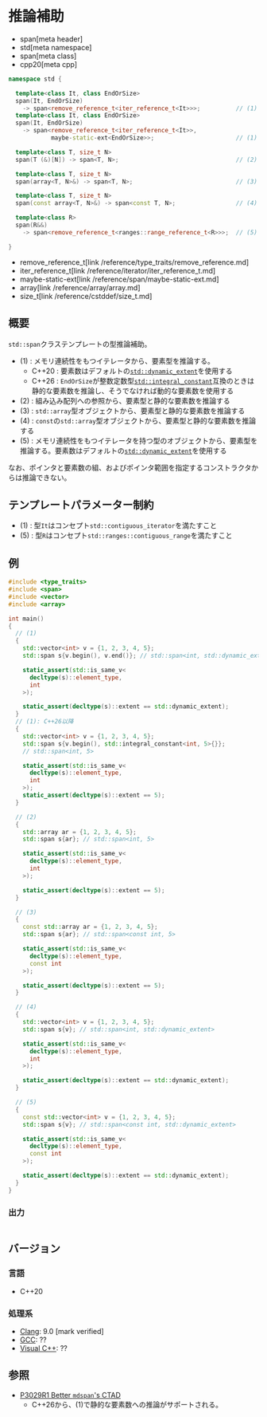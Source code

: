 # 推論補助
* span[meta header]
* std[meta namespace]
* span[meta class]
* cpp20[meta cpp]

```cpp
namespace std {

  template<class It, class EndOrSize>
  span(It, EndOrSize)
    -> span<remove_reference_t<iter_reference_t<It>>>;          // (1) C++20
  template<class It, class EndOrSize>
  span(It, EndOrSize)
    -> span<remove_reference_t<iter_reference_t<It>>,
            maybe-static-ext<EndOrSize>>;                       // (1) C++26

  template<class T, size_t N>
  span(T (&)[N]) -> span<T, N>;                                 // (2)

  template<class T, size_t N>
  span(array<T, N>&) -> span<T, N>;                             // (3)

  template<class T, size_t N>
  span(const array<T, N>&) -> span<const T, N>;                 // (4)

  template<class R>
  span(R&&)
    -> span<remove_reference_t<ranges::range_reference_t<R>>>;  // (5)

}
```
* remove_reference_t[link /reference/type_traits/remove_reference.md]
* iter_reference_t[link /reference/iterator/iter_reference_t.md]
* maybe-static-ext[link /reference/span/maybe-static-ext.md]
* array[link /reference/array/array.md]
* size_t[link /reference/cstddef/size_t.md]

## 概要
`std::span`クラステンプレートの型推論補助。

- (1) : メモリ連続性をもつイテレータから、要素型を推論する。
    - C++20 : 要素数はデフォルトの[`std::dynamic_extent`](/reference/span/dynamic_extent.md)を使用する
    - C++26 : `EndOrSize`が整数定数型[`std::integral_constant`](/reference/type_traits/integral_constant.md)互換のときは静的な要素数を推論し、そうでなければ動的な要素数を使用する
- (2) : 組み込み配列への参照から、要素型と静的な要素数を推論する
- (3) : `std::array`型オブジェクトから、要素型と静的な要素数を推論する
- (4) : `const`の`std::array`型オブジェクトから、要素型と静的な要素数を推論する
- (5) : メモリ連続性をもつイテレータを持つ型のオブジェクトから、要素型を推論する。要素数はデフォルトの[`std::dynamic_extent`](/reference/span/dynamic_extent.md)を使用する

なお、ポインタと要素数の組、およびポインタ範囲を指定するコンストラクタからは推論できない。

## テンプレートパラメーター制約
- (1) : 型`It`はコンセプト`std::contiguous_iterator`を満たすこと
- (5) : 型`R`はコンセプト`std::ranges::contiguous_range`を満たすこと

## 例
```cpp example
#include <type_traits>
#include <span>
#include <vector>
#include <array>

int main()
{
  // (1)
  {
    std::vector<int> v = {1, 2, 3, 4, 5};
    std::span s{v.begin(), v.end()}; // std::span<int, std::dynamic_extent>

    static_assert(std::is_same_v<
      decltype(s)::element_type,
      int
    >);

    static_assert(decltype(s)::extent == std::dynamic_extent);
  }
  // (1): C++26以降
  {
    std::vector<int> v = {1, 2, 3, 4, 5};
    std::span s{v.begin(), std::integral_constant<int, 5>{}};
    // std::span<int, 5>

    static_assert(std::is_same_v<
      decltype(s)::element_type,
      int
    >);
    static_assert(decltype(s)::extent == 5);
  }

  // (2)
  {
    std::array ar = {1, 2, 3, 4, 5};
    std::span s{ar}; // std::span<int, 5>

    static_assert(std::is_same_v<
      decltype(s)::element_type,
      int
    >);

    static_assert(decltype(s)::extent == 5);
  }

  // (3)
  {
    const std::array ar = {1, 2, 3, 4, 5};
    std::span s{ar}; // std::span<const int, 5>

    static_assert(std::is_same_v<
      decltype(s)::element_type,
      const int
    >);

    static_assert(decltype(s)::extent == 5);
  }

  // (4)
  {
    std::vector<int> v = {1, 2, 3, 4, 5};
    std::span s{v}; // std::span<int, std::dynamic_extent>

    static_assert(std::is_same_v<
      decltype(s)::element_type,
      int
    >);

    static_assert(decltype(s)::extent == std::dynamic_extent);
  }

  // (5)
  {
    const std::vector<int> v = {1, 2, 3, 4, 5};
    std::span s{v}; // std::span<const int, std::dynamic_extent>

    static_assert(std::is_same_v<
      decltype(s)::element_type,
      const int
    >);

    static_assert(decltype(s)::extent == std::dynamic_extent);
  }
}
```

### 出力
```
```

## バージョン
### 言語
- C++20

### 処理系
- [Clang](/implementation.md#clang): 9.0 [mark verified]
- [GCC](/implementation.md#gcc): ??
- [Visual C++](/implementation.md#visual_cpp): ??


## 参照
- [P3029R1 Better `mdspan`'s CTAD](https://www.open-std.org/jtc1/sc22/wg21/docs/papers/2024/p3029r1.html)
    - C++26から、(1)で静的な要素数への推論がサポートされる。

